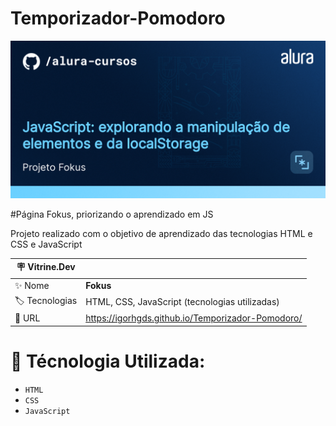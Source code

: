 # Temporizador-Pomodoro

![Manipulação de Elementos e da localStorage](https://github.com/igorhgds/Temporizador-Pomodoro/blob/main/thumbnail.png)

#Página Fokus, priorizando o aprendizado em JS

Projeto realizado com o objetivo de aprendizado das tecnologias HTML e CSS e JavaScript

| :placard: Vitrine.Dev |     |
| -------------  | --- |
| :sparkles: Nome        | **Fokus**
| :label: Tecnologias | HTML, CSS, JavaScript (tecnologias utilizadas)
| :rocket: URL         | https://igorhgds.github.io/Temporizador-Pomodoro/

# :hammer: Técnologia Utilizada:

- `HTML`
- `CSS`
- `JavaScript`
